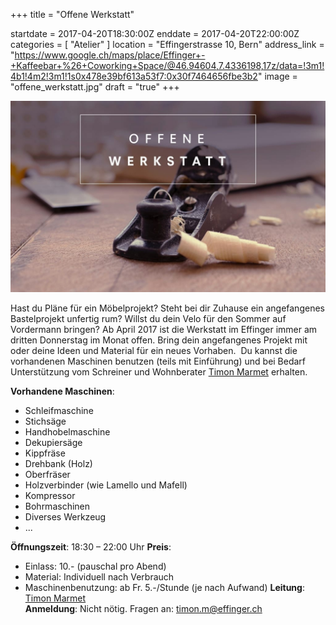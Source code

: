 +++
title = "Offene Werkstatt"

startdate = 2017-04-20T18:30:00Z
enddate = 2017-04-20T22:00:00Z
categories = [ "Atelier" ]
location = "Effingerstrasse 10, Bern"
address_link = "https://www.google.ch/maps/place/Effinger+-+Kaffeebar+%26+Coworking+Space/@46.94604,7.4336198,17z/data=!3m1!4b1!4m2!3m1!1s0x478e39bf613a53f7:0x30f7464656fbe3b2"
image = "offene_werkstatt.jpg"
draft = "true"
+++

![Offene Werkstatt](offene_werkstatt.jpg)

Hast du Pläne für ein Möbelprojekt? Steht bei dir Zuhause ein angefangenes Bastelprojekt unfertig rum? Willst du dein Velo für den Sommer auf Vordermann bringen? Ab April 2017 ist die Werkstatt im Effinger immer am dritten Donnerstag im Monat offen. Bring dein angefangenes Projekt mit oder deine Ideen und Material für ein neues Vorhaben.  Du kannst die vorhandenen Maschinen benutzen (teils mit Einführung) und bei Bedarf Unterstützung vom Schreiner und Wohnberater [Timon Marmet](/blog/portrait-timon-marmet/) erhalten.

**Vorhandene Maschinen**:
- Schleifmaschine
- Stichsäge
- Handhobelmaschine
- Dekupiersäge
- Kippfräse
- Drehbank (Holz)
- Oberfräser
- Holzverbinder (wie Lamello und Mafell)
- Kompressor
- Bohrmaschinen 
- Diverses Werkzeug
- ...

**Öffnungszeit**: 18:30 – 22:00 Uhr
**Preis**:
- Einlass: 10.- (pauschal pro Abend)    
- Material: Individuell nach Verbrauch
- Maschinenbenutzung: ab Fr. 5.-/Stunde (je nach Aufwand)
**Leitung**: [Timon Marmet](/blog/portrait-timon-marmet/)  
**Anmeldung**: Nicht nötig. Fragen an: [timon.m@effinger.ch](mailto:timon.m@effinger.ch)
